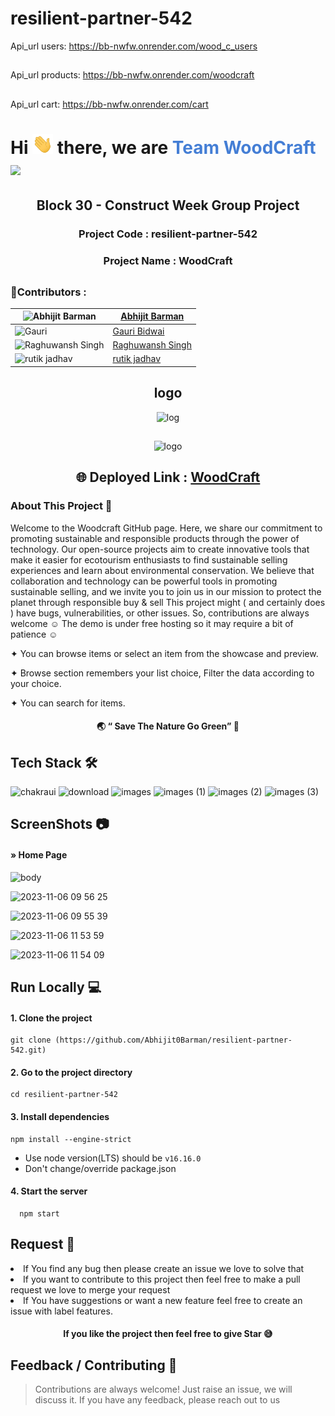 # resilient-partner-542

Api_url users: https://bb-nwfw.onrender.com/wood_c_users
##

Api_url products: https://bb-nwfw.onrender.com/woodcraft
##
Api_url cart: https://bb-nwfw.onrender.com/cart

# Hi <img src="https://raw.githubusercontent.com/ABSphreak/ABSphreak/master/gifs/Hi.gif" width="33"> there, we are <span style="color: #447ED5">Team  WoodCraft</span><img src="https://camo.githubusercontent.com/d3359cb00ab0b5ed8f2e1fe3fceb4fbaf3b614340f8c0db99c17b9f50b351770/68747470733a2f2f656d6f6a69732e736c61636b6d6f6a69732e636f6d2f656d6f6a69732f696d616765732f313533313834393433302f343234362f626c6f622d73756e676c61737365732e6769663f31353331383439343330" width="33">

                                                 


<div align="center">
       
 <h2>Block 30 - Construct Week Group Project</h2>
 <h3>Project Code : resilient-partner-542 </h3>
  <h3>Project Name : WoodCraft </h3>
  

 </div>


##




<div align="center">
<h3 align="left">👷Contributors :</h3>
 
| ![Abhijit Barman](https://github.com/Anburaj07/vogue-pocket-8479/assets/118152296/3d67baa2-3855-44e9-859a-f5cf120e27a3) | [Abhijit Barman](https://github.com/Abhijit0Barman) |
| --- | --- |
| <img src="https://avatars.githubusercontent.com/u/77391820?v=4" alt="Gauri" width="100" height="100"> | [Gauri Bidwai](https://github.com/gitusergb) |
|  <img src="https://avatars.githubusercontent.com/u/121174683?v=4" alt="Raghuwansh Singh" width="100" height="100">  | [Raghuwansh Singh](https://github.com/wansh786) |
| <img src="#" alt="rutik jadhav" width="100" height="100"> | [rutik jadhav](https://github.com/hrutik2) |

</div>

##

<div align="center">

 ## logo 


![log](https://github.com/Abhijit0Barman/resilient-partner-542/assets/113384779/1ea51dd8-20dd-4659-9abd-b5f67d1616f5)

 ##


![logo](https://github.com/Abhijit0Barman/hulking-income-7436/assets/113384779/a7d6e8fc-f486-41b3-a74e-ce5cad8307a3)



 

 

 ## 🌐 Deployed Link : [WoodCraft](https://resilient-partner-542.vercel.app/)
 

          
 

 </div>









  


<h3 align="left"> About This Project 📖</h3>


 
 <div aling="left">
  <p>   Welcome to the Woodcraft GitHub page. Here, we share our commitment to promoting sustainable and responsible products through the power of technology. Our open-source projects aim to create innovative tools that make it easier for ecotourism enthusiasts to find sustainable selling experiences and learn about environmental conservation. We believe that collaboration and technology can be powerful tools in promoting sustainable selling, and we invite you to join us in our mission to protect the planet through responsible buy & sell
This project might ( and certainly does ) have bugs, vulnerabilities, or other issues. So, contributions are always welcome ☺
 The demo is under free hosting so it may require a bit of patience ☺ </p>



  
 </div>
   
    

✦ You can browse items or select an item from the showcase and preview.

✦ Browse section remembers your list choice, Filter the data according to your choice.

✦ You can search for items.
 <div align="center">
   <h4> 🌏 “ Save The Nature   Go Green” 🌴 </h4>
   </div>
   
   

##


## Tech Stack 🛠
![chakraui](https://github.com/Abhijit0Barman/resilient-partner-542/assets/113384779/2c71e5e2-f442-40f5-bc8f-b8d128af61fe)
![download](https://github.com/Abhijit0Barman/resilient-partner-542/assets/113384779/503a2325-4de5-43ea-8bf2-e922c47d903f)
![images](https://github.com/Abhijit0Barman/resilient-partner-542/assets/113384779/2bee1725-5f4d-4fa5-94c3-9069db0ea4c6)
![images (1)](https://github.com/Abhijit0Barman/resilient-partner-542/assets/113384779/fc956a2d-bad0-491e-b611-05b737ecac83)
![images (2)](https://github.com/Abhijit0Barman/resilient-partner-542/assets/113384779/25b75d3d-6579-497e-8048-a9f61dfc72c2)
![images (3)](https://github.com/Abhijit0Barman/resilient-partner-542/assets/113384779/91f92448-d376-4dc2-83cc-8f202c6e6590)


##

## ScreenShots 📷
<h4>» Home Page </h4>

![body](https://github.com/Abhijit0Barman/resilient-partner-542/assets/113384779/d0be35ee-c5e0-4055-b44b-fbffcf193d28)


![2023-11-06 09 56 25](https://github.com/Abhijit0Barman/resilient-partner-542/assets/113384779/0972d08b-8600-444b-b63a-be35f0731c75)


![2023-11-06 09 55 39](https://github.com/Abhijit0Barman/resilient-partner-542/assets/113384779/d245ef03-fede-4cff-9b49-79304078586b)

![2023-11-06 11 53 59](https://github.com/Abhijit0Barman/resilient-partner-542/assets/113384779/8bd76649-4004-42bb-babf-de4216adde0b)

![2023-11-06 11 54 09](https://github.com/Abhijit0Barman/resilient-partner-542/assets/113384779/2eabbc0c-0228-479a-b561-1f91d9b10d70)


 ##
   

 
 ##
 
## Run Locally  💻

<h4>1. Clone the project </h4>

```
git clone (https://github.com/Abhijit0Barman/resilient-partner-542.git)

```

<h4>2. Go to the project directory </h4> 

```
cd resilient-partner-542
```
<h4>3. Install dependencies </h4> 

```
npm install --engine-strict
```
- Use node version(LTS) should be `v16.16.0`
- Don't change/override package.json


<h4>4. Start the server </h4>

```
  npm start
```
##

## Request  🤗
<div>
<li>If You find any bug then please create an issue we love to solve that</li>
<li>If you want to contribute to this project then feel free to make a pull request we love to merge your request</li>
<li>If You have suggestions or want a new feature feel free to create an issue with label features.</li>
 </div>
   
  <div align="center">
   <h4>  If you like the project then feel free to give Star 😅</h4>
   </div>
  
 ## Feedback / Contributing 🤝
 > Contributions are always welcome! Just raise an issue, we will discuss it.
  > If you have any feedback, please reach out to us <a href="mailto: abhijitbarman96@gmail.com"></a>




 






